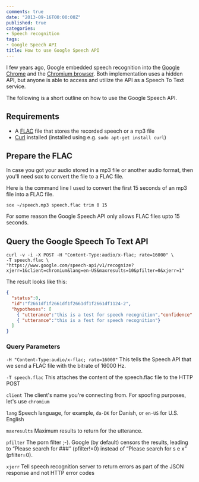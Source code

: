 ```yaml
---
comments: true
date: "2013-09-16T00:00:00Z"
published: true
categories:
- Speech recognition
tags:
- Google Speech API
title: How to use Google Speech API
---
```


I few years ago, Google embedded speech recognition into the [Google
Chrome][1] and the [Chromium browser][2]. Both implementation uses a
hidden API, but anyone is able to access and utilize the API as a
Speech To Text service.

The following is a short outline on how to use the Google Speech API.

## Requirements

* A [FLAC][3] file that stores the recorded speech or a mp3 file
* [Curl][4] installed (installed using e.g. `sudo apt-get install curl`)

## Prepare the FLAC

In case you got your audio stored in a mp3 file or another audio
format, then you'll need sox to convert the file to a FLAC file.

Here is the command line I used to convert the first 15 seconds of an
mp3 file into a FLAC file.

```
sox ~/speech.mp3 speech.flac trim 0 15
```

For some reason the Google Speech API only allows FLAC files upto 15
seconds.

## Query the Google Speech To Text API

```
curl -v -i -X POST -H "Content-Type:audio/x-flac; rate=16000" \
-T speech.flac \
"https://www.google.com/speech-api/v1/recognize?xjerr=1&client=chromium&lang=en-US&maxresults=10&pfilter=0&xjerr=1"
```

The result looks like this:

```json
{
  "status":0,
  "id":"f2661df1f2661df1f2661df1f2661df1124-2",
  "hypotheses": [
    { "utterance":"this is a test for speech recognition","confidence":0.7654833},
    { "utterance":"this is a fest for speech recognition"}
  ]
}
```

### Query Parameters

`-H "Content-Type:audio/x-flac; rate=16000"`
This tells the Speech API that we send a FLAC file with the bitrate of 16000 Hz.

`-T speech.flac`
This attaches the content of the speech.flac file to the HTTP POST

`client`
The client's name you're connecting from. For spoofing purposes,
let's use `chromium`

`lang`
Speech language, for example, `da-DK` for Danish, or `en-US`
for U.S. English

`maxresults`
Maximum results to return for the utterance.

`pfilter`
The porn filter ;-). Google (by default) censors the results, leading
to “Please search for ###” (pfilter!=0) instead of “Please search for
s e x” (pfilter=0).

`xjerr`
Tell speech recognition server to return errors as part of the JSON
response and not HTTP error codes


[1]: https://www.google.com/chrome
[2]: https://www.chromium.org/
[3]: https://xiph.org/flac/
[4]: https://curl.haxx.se/
